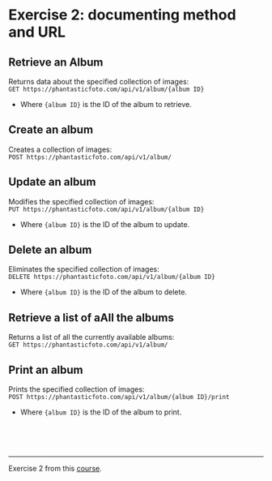 # Exercise 2: documenting method and URL
## Retrieve an Album
Returns data about the specified collection of images:  
`GET https://phantasticfoto.com/api/v1/album/{album ID}`  
* Where `{album ID}` is the ID of the album to retrieve.

## Create an album
Creates a collection of images:  
`POST https://phantasticfoto.com/api/v1/album/`  

## Update an album
Modifies the specified collection of images:  
`PUT https://phantasticfoto.com/api/v1/album/{album ID}`  
* Where `{album ID}` is the ID of the album to update.

## Delete an album
Eliminates the specified collection of images:  
`DELETE https://phantasticfoto.com/api/v1/album/{album ID}`  
* Where `{album ID}` is the ID of the album to delete.

## Retrieve a list of aAll the albums
Returns a list of all the currently available albums:  
`GET https://phantasticfoto.com/api/v1/album/`  

## Print an album
Prints the specified collection of images:  
`POST https://phantasticfoto.com/api/v1/album/{album ID}/print`  
* Where `{album ID}` is the ID of the album to print.  

<br><br><br>

***
Exercise 2 from this [course].  

[course]: https://www.udemy.com/course/learn-api-technical-writing-2-rest-for-writers/